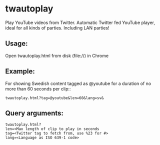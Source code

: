 twautoplay
===========
Play YouTube videos from Twitter. Automatic Twitter fed YouTube player, ideal for all kinds of parties. Including LAN parties!

Usage:
------
Open twautoplay.html from disk (file://) in Chrome

Example:
--------
For showing Swedish content tagged as @youtube for a duration of no more than 60 seconds per clip::


    twautoplay.html?tag=@youtube&len=60&lang=sv&


Query arguments:
-----------------

    twautoplay.html?
    len=<Max length of clip to play in seconds
    tag=<Twitter tag to fetch from, use %23 for #>
    lang=<Language as ISO 639-1 code>


